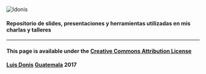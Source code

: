 ![ldonis](https://cdn.lesli.tech/assets/logos/ldonis/saturn.png)

#### Repositorio de slides, presentaciones y herramientas utilizadas en mis charlas y talleres
----

#### This page is available under the [Creative Commons Attribution License](https://creativecommons.org/licenses/by/4.0/legalcode) 
#### [Luis Donis](https://www.ldonis.com) [Guatemala](http://www.visitguatemala.com/) 2017   
